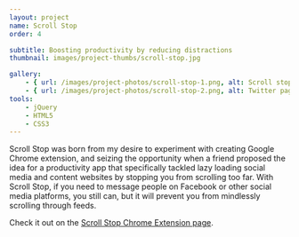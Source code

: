 ```yaml
---
layout: project
name: Scroll Stop
order: 4

subtitle: Boosting productivity by reducing distractions
thumbnail: images/project-thumbs/scroll-stop.jpg

gallery:
    - { url: /images/project-photos/scroll-stop-1.png, alt: Scroll stop page with settings }
    - { url: /images/project-photos/scroll-stop-2.png, alt: Twitter page with Scroll Stop active, showing it will stop scrolling  }
tools:
    - jQuery
    - HTML5
    - CSS3
---
```


Scroll Stop was born from my desire to experiment with creating Google Chrome extension, and seizing the opportunity when a friend proposed the idea for a productivity app that specifically tackled lazy loading social media and content websites by stopping you from scrolling too far. With Scroll Stop, if you need to message people on Facebook or other social media platforms, you still can, but it will prevent you from mindlessly scrolling through feeds.

Check it out on the <a href="https://chrome.google.com/webstore/detail/scroll-stop/hjaclffbikdneicnleajghmppjdnnohl">Scroll Stop Chrome Extension page</a>.
